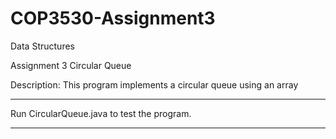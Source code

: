 # COP3530-Assignment3
 Data Structures
 
 Assignment 3 Circular Queue

 Description:   This program implements a circular queue 
                using an array

 -------------------------------------------------------------

 Run CircularQueue.java to test the program.

 -------------------------------------------------------------